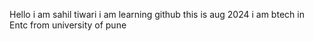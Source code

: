Hello i am sahil tiwari 
i am learning github 
this is aug 2024
i am btech in Entc from university of pune
